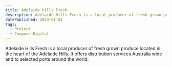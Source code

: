 ```yaml
---
title: Adelaide Hills Fresh
description: Adelaide Hills Fresh is a local producer of fresh grown produce located in the heart of the Adelaide Hills. It offers distribution services Australia wide and to selected ports around the world. 
datePublished: 2024-01-01
tags:
  - Project
  - Compose Digital
---
```


Adelaide Hills Fresh is a local producer of fresh grown produce located in the heart of the Adelaide Hills. It offers distribution services Australia wide and to selected ports around the world. 
